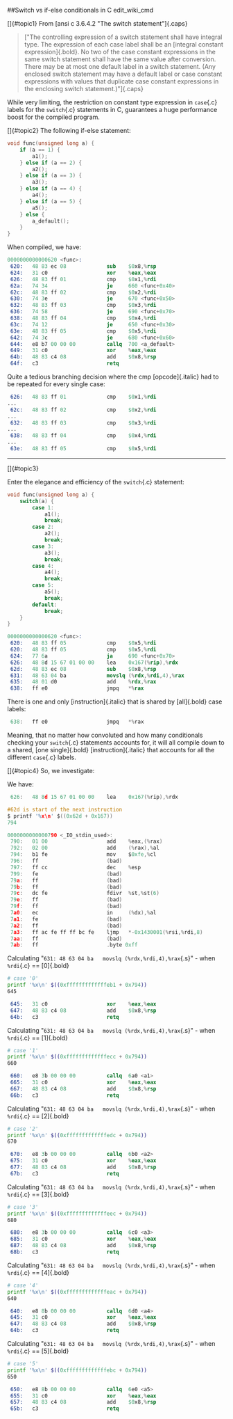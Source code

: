 ##Switch vs if-else conditionals in C edit_wiki_cmd

[]{#topic1}
From [ansi c 3.6.4.2 "The switch statement"]{.caps}

> ["The controlling expression of a switch statement shall have integral type.  The expression of each case label shall be an [integral constant expression]{.bold}.  No two of the case constant expressions in the same switch statement shall have the same value after conversion.  There may be at most one default label in a switch statement.  (Any enclosed switch statement may have a default label or case constant expressions with values that duplicate case constant expressions in the enclosing switch statement.)"]{.caps}


While very limiting, the restriction on constant type expression in `case`{.c} labels for the `switch`{.c} statements in C, guarantees a huge performance boost for the compiled program.


[]{#topic2}
The following if-else statement:

```` {.c .numberLines}
void func(unsigned long a) {
	if (a == 1) {
		a1();
	} else if (a == 2) {
		a2();
	} else if (a == 3) {
		a3();
	} else if (a == 4) {
		a4();
	} else if (a == 5) {
		a5();
	} else {
		a_default();
	}
}
````



When compiled, we have:
```` {.S .numberLines}
0000000000000620 <func>:
 620:	48 83 ec 08          	sub    $0x8,%rsp
 624:	31 c0                	xor    %eax,%eax
 626:	48 83 ff 01          	cmp    $0x1,%rdi
 62a:	74 34                	je     660 <func+0x40>
 62c:	48 83 ff 02          	cmp    $0x2,%rdi
 630:	74 3e                	je     670 <func+0x50>
 632:	48 83 ff 03          	cmp    $0x3,%rdi
 636:	74 58                	je     690 <func+0x70>
 638:	48 83 ff 04          	cmp    $0x4,%rdi
 63c:	74 12                	je     650 <func+0x30>
 63e:	48 83 ff 05          	cmp    $0x5,%rdi
 642:	74 3c                	je     680 <func+0x60>
 644:	e8 b7 00 00 00       	callq  700 <a_default>
 649:	31 c0                	xor    %eax,%eax
 64b:	48 83 c4 08          	add    $0x8,%rsp
 64f:	c3                   	retq   
````

Quite a tedious branching decision where the cmp [opcode]{.italic} had to be repeated for every single case:

```` {.S .numberLines}
 626:	48 83 ff 01          	cmp    $0x1,%rdi
...
 62c:	48 83 ff 02          	cmp    $0x2,%rdi
...
 632:	48 83 ff 03          	cmp    $0x3,%rdi
...
 638:	48 83 ff 04          	cmp    $0x4,%rdi
...
 63e:	48 83 ff 05          	cmp    $0x5,%rdi
````

--------------------
[]{#topic3}

Enter the elegance and efficiency of the `switch`{.c} statement:

```` {.c .numberLines}
void func(unsigned long a) {
	switch(a) {
		case 1:
			a1();
			break;
		case 2:
			a2();
			break;
		case 3:
			a3();
			break;
		case 4:
			a4();
			break;
		case 5:
			a5();
			break;
		default:
			break;
	}
}
````

```` {.S .numberLines}
0000000000000620 <func>:
 620:	48 83 ff 05          	cmp    $0x5,%rdi
 620:	48 83 ff 05          	cmp    $0x5,%rdi
 624:	77 6a                	ja     690 <func+0x70>
 626:	48 8d 15 67 01 00 00 	lea    0x167(%rip),%rdx
 62d:	48 83 ec 08          	sub    $0x8,%rsp
 631:	48 63 04 ba          	movslq (%rdx,%rdi,4),%rax
 635:	48 01 d0             	add    %rdx,%rax
 638:	ff e0                	jmpq   *%rax
````

There is one and only [instruction]{.italic} that is shared by [all]{.bold} case labels:

```` {.c .numberLines}
 638:	ff e0                	jmpq   *%rax
````

Meaning, that no matter how convoluted and how many conditionals checking your `switch`{.c} statements accounts for, it will all compile down to a shared, [one single]{.bold} [instruction]{.italic} that accounts for all the different `case`{.c} labels.

[]{#topic4}
So, we investigate:

We have:
```` {.c .numberLines}
 626:	48 8d 15 67 01 00 00 	lea    0x167(%rip),%rdx
````

```` {.c .numberLines}
#62d is start of the next instruction
$ printf '%x\n' $((0x62d + 0x167))
794
````

```` {.c .numberLines}
0000000000000790 <_IO_stdin_used>:
 790:	01 00                	add    %eax,(%rax)
 792:	02 00                	add    (%rax),%al
 794:	b1 fe                	mov    $0xfe,%cl
 796:	ff                   	(bad)  
 797:	ff cc                	dec    %esp
 799:	fe                   	(bad)  
 79a:	ff                   	(bad)  
 79b:	ff                   	(bad)  
 79c:	dc fe                	fdivr  %st,%st(6)
 79e:	ff                   	(bad)  
 79f:	ff                   	(bad)  
 7a0:	ec                   	in     (%dx),%al
 7a1:	fe                   	(bad)  
 7a2:	ff                   	(bad)  
 7a3:	ff ac fe ff ff bc fe 	ljmp   *-0x1430001(%rsi,%rdi,8)
 7aa:	ff                   	(bad)  
 7ab:	ff                   	.byte 0xff
````

Calculating "`631: 48 63 04 ba   movslq (%rdx,%rdi,4),%rax`{.s}" - when `%rdi`{.c} == [0]{.bold}

```` {.sh .numberLines}
# case '0'
printf '%x\n' $((0xfffffffffffffeb1 + 0x794))
645
````

```` {.s .numberLines}
 645:	31 c0                	xor    %eax,%eax
 647:	48 83 c4 08          	add    $0x8,%rsp
 64b:	c3                   	retq   
````

Calculating "`631: 48 63 04 ba   movslq (%rdx,%rdi,4),%rax`{.s}" - when `%rdi`{.c} == [1]{.bold}

```` {.sh .numberLines}
# case '1'
printf '%x\n' $((0xfffffffffffffecc + 0x794))
660
````

```` {.s .numberLines}
 660:	e8 3b 00 00 00       	callq  6a0 <a1>
 665:	31 c0                	xor    %eax,%eax
 667:	48 83 c4 08          	add    $0x8,%rsp
 66b:	c3                   	retq   
````

Calculating "`631: 48 63 04 ba   movslq (%rdx,%rdi,4),%rax`{.s}" - when `%rdi`{.c} == [2]{.bold}

```` {.sh .numberLines}
# case '2'
printf '%x\n' $((0xfffffffffffffedc + 0x794))
670
````

```` {.s .numberLines}
 670:	e8 3b 00 00 00       	callq  6b0 <a2>
 675:	31 c0                	xor    %eax,%eax
 677:	48 83 c4 08          	add    $0x8,%rsp
 67b:	c3                   	retq   
````

Calculating "`631: 48 63 04 ba   movslq (%rdx,%rdi,4),%rax`{.s}" - when `%rdi`{.c} == [3]{.bold}

```` {.sh .numberLines}
# case '3'
printf '%x\n' $((0xfffffffffffffeec + 0x794))
680
````

```` {.s .numberLines}
 680:	e8 3b 00 00 00       	callq  6c0 <a3>
 685:	31 c0                	xor    %eax,%eax
 687:	48 83 c4 08          	add    $0x8,%rsp
 68b:	c3                   	retq   
````

Calculating "`631: 48 63 04 ba   movslq (%rdx,%rdi,4),%rax`{.s}" - when `%rdi`{.c} == [4]{.bold}

```` {.sh .numberLines}
# case '4'
printf '%x\n' $((0xfffffffffffffeac + 0x794))
640
````

```` {.s .numberLines}
 640:	e8 8b 00 00 00       	callq  6d0 <a4>
 645:	31 c0                	xor    %eax,%eax
 647:	48 83 c4 08          	add    $0x8,%rsp
 64b:	c3                   	retq   
````

Calculating "`631: 48 63 04 ba   movslq (%rdx,%rdi,4),%rax`{.s}" - when `%rdi`{.c} == [5]{.bold}

```` {.sh .numberLines}
# case '5'
printf '%x\n' $((0xfffffffffffffebc + 0x794))
650
````

```` {.s .numberLines}
 650:	e8 8b 00 00 00       	callq  6e0 <a5>
 655:	31 c0                	xor    %eax,%eax
 657:	48 83 c4 08          	add    $0x8,%rsp
 65b:	c3                   	retq   
````
